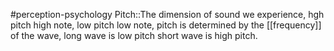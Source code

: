 #perception-psychology 
Pitch::The dimension of sound we experience, hgh pitch high note, low pitch low note, pitch is determined by the [[frequency]] of the wave, long wave is low pitch short wave is high pitch.
<!--SR:!2024-02-05,3,250-->